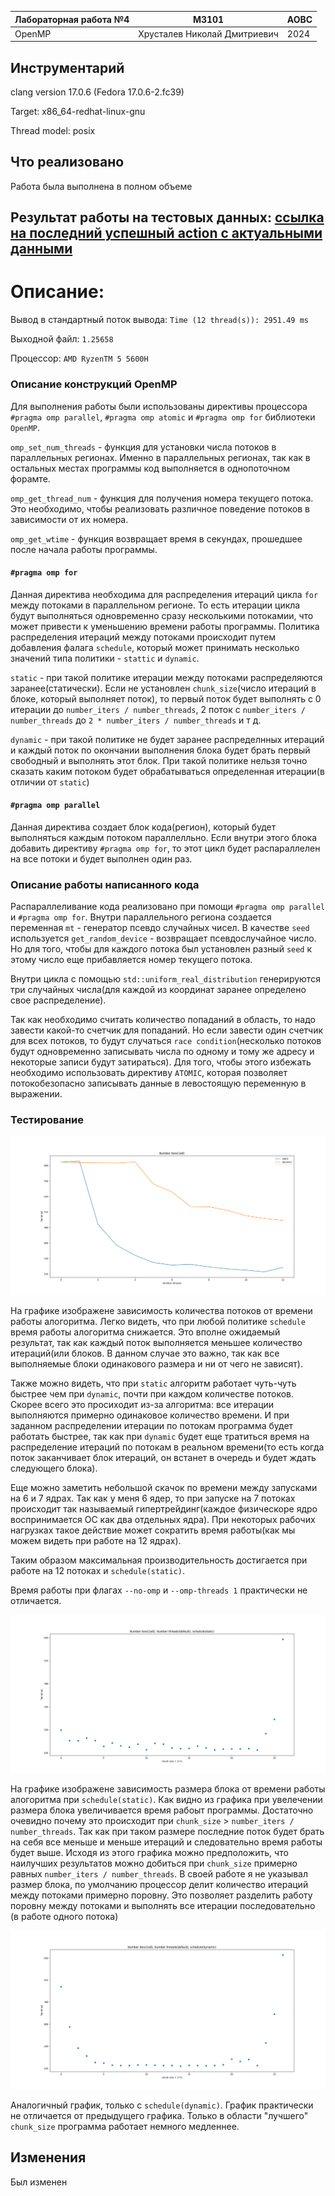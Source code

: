 | Лабораторная работа №4 | M3101 | АОВС |
| ---------------------- | ----------- | ---- |
| OpenMP                 | Хрусталев Николай Дмитриевич | 2024 |


## Инструментарий
clang version 17.0.6 (Fedora 17.0.6-2.fc39)

Target: x86_64-redhat-linux-gnu

Thread model: posix

## Что реализовано
Работа была выполнена в полном объеме

## Результат работы на тестовых данных: [ссылка на последний успешный action с актуальными данными](https://github.com/skkv-itmo-comp-arch/se-comp-arch24-omp-Khrustalion/actions/runs/9354648037/job/25747957264)

# Описание:
Вывод в стандартный поток вывода: `Time (12 thread(s)): 2951.49 ms`

Выходной файл: `1.25658`

Процессор: `AMD RyzenTM 5 5600H`

### Описание конструкций OpenMP

Для выполнения работы были использованы директивы процессора `#pragma omp parallel`, `#pragma omp atomic` и `#pragma omp for` библиотеки `OpenMP`.

`omp_set_num_threads` - функция для установки числа потоков в параллельных регионах. Именно в параллельных регионах, так как в остальных местах программы код выполняется в однопоточном форамте.

`omp_get_thread_num` - функция для получения номера текущего потока. Это необходимо, чтобы реализовать различное поведение потоков в зависимости от их номера.

`omp_get_wtime` - функция возвращает время в секундах, прошедшее после начала работы программы.

#### `#pragma omp for`
Данная директива необходима для распределения итераций цикла `for` между потоками в параллельном регионе. То есть итерации цикла будут выполняться одновременно сразу несколькими потокамии, что может привести к уменьшению времени работы программы. Политика распределения итераций между потоками происходит путем добавления фалага `schedule`, который может принимать несколько значений типа политики - `stattic` и `dynamic`.

`static` - при такой политике итерации между потоками распределяются заранее(статически). Если не установлен `chunk_size`(число итераций в блоке, который выполняет поток), то первый поток будет выполнять с 0 итерации до `number_iters / number_threads`, 2 поток с `number_iters / number_threads` до `2 * number_iters / number_threads` и т д.

`dynamic` - при такой политике не будет заранее распределнных итераций и каждый поток по окончании выполнения блока будет брать первый свободный и выполнять этот блок. При такой политике нельзя точно сказать каким потоком будет обрабатываться определенная итерации(в отличии от `static`)

#### `#pragma omp parallel`
Данная директива создает блок кода(регион), который будет выполняться каждым потоком параллелльно. Если внутри этого блока добавить директиву `#pragma omp for`, то этот цикл будет распараллелен на все потоки и будет выполнен один раз.


### Описание работы написанного кода
Распараллеливание кода реализовано при помощи `#pragma omp parallel` и `#pragma omp for`. Внутри параллельного региона создается переменная `mt` - генератор псевдо случайных чисел. В качестве `seed` используется `get_random_device` - возвращает псевдослучайное число. Но для того, чтобы для каждого потока был установлен разный `seed` к этому число еще прибавляется номер текущего потока.

Внутри цикла с помощью `std::uniform_real_distribution` генерируются три случайных числа(для каждой из координат заранее определено свое распределение).

Так как необходимо считать количество попаданий в область, то надо завести какой-то счетчик для попаданий. Но если завести один счетчик для всех потоков, то будут случаться `race condition`(несколько потоков будут одновременно записывать числа по одному и тому же адресу и некоторые записи будут затираться). Для того, чтобы этого избежать необходимо использовать директиву `ATOMIC`, которая позволяет потокобезопасно записывать данные в левостоящую переменную в выражении.

### Тестирование

![Изображение](Threads.png)

На графике изображене зависимость количества потоков от времени работы алогоритма. Легко видеть, что при любой политике `schedule` время работы алогоритма снижается. Это вполне ожидаемый результат, так как каждый поток выполняется меньшее количество итераций(или блоков. В данном случае это важно, так как все выполняемые блоки одинакового размера и ни от чего не зависят).

Также можно видеть, что при `static` алгоритм работает чуть-чуть быстрее чем при `dynamic`, почти при каждом количестве потоков. Скорее всего это просиходит из-за алгоритма: все итерации выполняются примерно одинаковое количество времени. И при заданном распределении итерации по потокам программа будет работать быстрее, так как при `dynamic` будет еще тратиться время на распределение итераций по потокам в реальном времени(то есть когда поток заканчивает блок итераций, он встанет в очередь и будет ждать следующего блока).

Еще можно заметить небольшой скачок по времени между запусками на 6 и 7 ядрах. Так как у меня 6 ядер, то при запуске на 7 потоках происходит так называемый гипертрейдинг(каждое физическоре ядро воспринимается ОС как два отдельных ядра). При некоторых рабочих нагрузках такое действие может сократить время работы(как мы можем видеть при работе на 12 ядрах).

Таким образом максимальная производительность достигается при работе на 12 потоках и `schedule(static)`.

Время работы при флагах `--no-omp` и `--omp-threads 1` практически не отличается.

![Изображение](Chunk_static.png)

На графике изображене зависимость размера блока от времени работы алогоритма при `schedule(static)`. Как видно из графика при увелечении размера блока увеличивается время рабоыт программы. Достаточно очевидно почему это происходит при `chunk_size` > `number_iters / number_threads`. Так как при таком размере последние поток будет брать на себя все меньше и меньше итераций и следовательно время работы будет выше. Исходя из этого графика можно предположить, что наилучших результатов можно добиться при `chunk_size` примерно равных `number_iters / number_threads`. В своей работе я не указывал размер блока, по умолчанию процессор делит количество итераций между потоками примерно поровну. Это позволяет разделить работу поровну между потоками и выполнять все итерации последовательно (в работе одного потока)

![Изображение](Chunk_dynamic.png)

Аналогичный график, только с `schedule(dynamic)`. График практически не отличается от предыдущего графика. Только в области "лучшего" `chunk_size` программа работает немного медленнее.

## Изменения
Был изменен 
